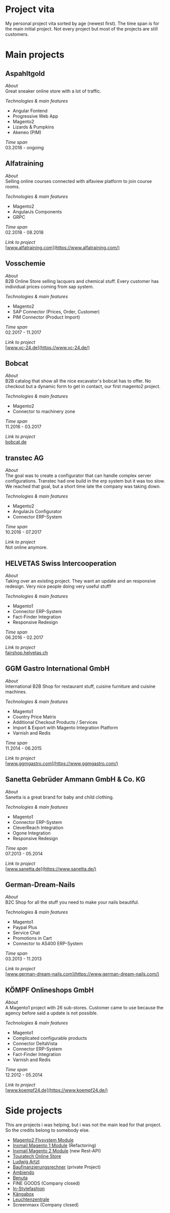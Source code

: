 # Project vita
My personal project vita sorted by age (newest  first). The time span is for the main initial project. 
Not every project but most of the projects are still customers.
# Main projects
## Aspahltgold
_About_  
Great sneaker online store with a lot of traffic.

_Technologies & main features_  
- Angular Fontend
- Progressive Web App
- Magento2
- Lizards & Pumpkins
- Akeneo (PIM)

_Time span_  
03.2018 - ongoing

## Alfatraining
_About_  
Selling online courses connected with alfaview platform to join course rooms.

_Technologies & main features_
- Magento2
- AngularJs Components
- GRPC

_Time span_  
02.2018 - 08.2018

_Link to project_  
[www.alfatraining.com](https://www.alfatraining.com/)

## Vosschemie
_About_  
B2B Online Store selling lacquers and chemical stuff. Every customer has individual prices 
coming from sap system.

_Technologies & main features_ 
- Magento2
- SAP Connector (Prices, Order, Customer)
- PIM Connector (Product Import)

_Time span_  
02.2017 - 11.2017

_Link to project_  
[www.vc-24.de](https://www.vc-24.de/)

## Bobcat
_About_  
B2B catalog that show all the nice excavator's bobcat has to offer. 
No checkout but a dynamic form to get in contact, our first magento2 project.

_Technologies & main features_
- Magento2
- Connector to machinery zone

_Time span_  
11.2016 - 03.2017

_Link to project_  
[bobcat.de](https://bobcat.de/)

## transtec AG
_About_  
The goal was to create a configurator that can handle complex server configurations. 
Transtec had one build in the erp system but it was too slow. We reached that goal, 
but a short time late the company was taking down.

_Technologies & main features_
- Magento2
- AngularJs Configurator
- Connector ERP-System

_Time span_  
10.2016 - 07.2017

_Link to project_  
Not online anymore.

## HELVETAS Swiss Intercooperation
_About_  
Taking over an existing project. They want an update and an responsive redesign. Very nice people doing very useful stuff!

_Technologies & main features_
- Magento1
- Connector ERP-System
- Fact-Finder Integration
- Responsive Redesign

_Time span_  
06.2016 - 02.2017

_Link to project_  
[fairshop.helvetas.ch](https://fairshop.helvetas.ch/)

## GGM Gastro International GmbH
_About_  
International B2B Shop for restaurant stuff, cuisine furniture and cuisine machines.

_Technologies & main features_
- Magento1
- Country Price Matrix
- Additional Checkout Products / Services
- Import & Export with Magento Integration Platform
- Varnish and Redis

_Time span_  
11.2014 - 06.2015

_Link to project_  
[www.ggmgastro.com](https://www.ggmgastro.com/)

## Sanetta Gebrüder Ammann GmbH & Co. KG
_About_  
Sanetta is a great brand for baby and child clothing.

_Technologies & main features_
- Magento1
- Connector ERP-System
- CleverReach Integration
- Ogone Integration
- Responsive Redesign

_Time span_  
07.2013 - 05.2014

_Link to project_  
[www.sanetta.de](https://www.sanetta.de/)

## German-Dream-Nails
_About_  
B2C Shop for all the stuff you need to make your nails beautiful.

_Technologies & main features_
- Magento1
- Paypal Plus
- Service Chat
- Promotions in Cart
- Connector to AS400 ERP-System

_Time span_  
03.2013 - 11.2013

_Link to project_  
[www.german-dream-nails.com](https://www.german-dream-nails.com/)

## KÖMPF Onlineshops GmbH
_About_  
A Magento1 project with 26 sub-stores. Customer came to use because the agency before said a update is not possible.

_Technologies & main features_
- Magento1
- Complicated configurable products
- Connector DeltaVista
- Connector ERP-System
- Fact-Finder Integration
- Varnish and Redis

_Time span_  
12.2012 - 05.2014

_Link to project_  
[www.koempf24.de](https://www.koempf24.de/)

# Side projects
This are projects i was helping, but i was not the main lead for that project. So the credits belong to somebody else.
* [Magento2 Flysystem Module](https://github.com/Flagbit/Magento2-Flysystem)
* [Inxmail Magento 1 Module](https://github.com/Inxmail/inx_magento1) (Refactoring)
* [Inxmail Magento 2 Module](https://github.com/Inxmail/inx_magento2) (new Rest-API)
* [Touratech Online Store](https://shop.touratech.de/)
* [Ludwig Artzt](https://www.artzt.eu/)
* [Baufinanzierungsrechner](https://baufinanzierungsrechner.2rockits.de/) (private Project)
* [Ambiendo](https://www.ambiendo.de/)
* [Benuta](https://www.benuta.de/)
* FINE GOODS (Company closed)
* [In-Stylefashion](http://www.in-stylefashion.de/)
* [Kängabox](https://www.kangabox.de/)
* [Leuchtenzentrale](https://www.leuchtenzentrale.de/)
* Screenmaxx (Company closed)